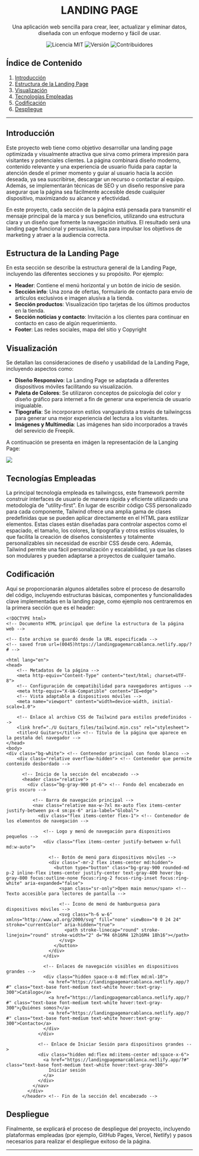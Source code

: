 <h1 align="center">LANDING PAGE</h1>

<p align="center">Una aplicación web sencilla para crear, leer, actualizar y eliminar datos, diseñada con un enfoque moderno y fácil de usar.</p>

<p align="center">
  <img src="https://img.shields.io/badge/licencia-MAC-green" alt="Licencia MIT">
  <img src="https://img.shields.io/badge/versi%C3%B3n-1.0.0-blue" alt="Versión">
  <img src="https://img.shields.io/badge/contribuidores-2-brightgreen" alt="Contribuidores">
</p>

## Índice de Contenido
1. [Introducción](#introducción)
2. [Estructura de la Landing Page](#estructura-de-la-landing-page)
3. [Visualización](#visualización)
4. [Tecnologías Empleadas](#tecnologías-empleadas)
5. [Codificación](#codificación)
6. [Despliegue](#despliegue)

---

## Introducción
Este proyecto web tiene como objetivo desarrollar una landing page optimizada y visualmente atractiva que sirva como primera impresión para visitantes y potenciales clientes. La página combinará diseño moderno, contenido relevante y una experiencia de usuario fluida para captar la atención desde el primer momento y guiar al usuario hacia la acción deseada, ya sea suscribirse, descargar un recurso o contactar al equipo. Además, se implementarán técnicas de SEO y un diseño responsive para asegurar que la página sea fácilmente accesible desde cualquier dispositivo, maximizando su alcance y efectividad.

En este proyecto, cada sección de la página está pensada para transmitir el mensaje principal de la marca y sus beneficios, utilizando una estructura clara y un diseño que fomente la navegación intuitiva. El resultado será una landing page funcional y persuasiva, lista para impulsar los objetivos de marketing y atraer a la audiencia correcta.

## Estructura de la Landing Page
En esta sección se describe la estructura general de la Landing Page, incluyendo las diferentes secciones y su propósito. Por ejemplo:

- **Header**: Contiene el menú horizontal y un botón de inicio de sesión.
- **Sección info**: Una zona de ofertas, formulario de contacto para envío de artículos exclusivos e imagen alusiva a la tienda.
- **Sección productos**: Visualización tipo tarjetas de los últimos productos en la tienda.
- **Sección noticias y contacto**: Invitación a los clientes para continuar en contacto en caso de algún requerimiento.
- **Footer**: Las redes sociales, mapa del sitio  y Copyright


## Visualización
Se detallan las consideraciones de diseño y usabilidad de la Landing Page, incluyendo aspectos como:

- **Diseño Responsivo**: La Landing Page se adaptada a diferentes dispositivos móviles facilitando su visualización.
- **Paleta de Colores**: Se utilizaron conceptos de psicología del color y diseño gráfico para internet a fin de generar una experiencia de usuario inigualable.
- **Tipografía**: Se incorporaron estilos vanguardista a través de tailwingcss para generar una mejor experiencia del lectura a los visitantes.
- **Imágenes y Multimedia**: Las imágenes han sido incorporados a través del serevicio de Freepik.

A continuación se presenta en imágen la representación de la Langing Page:

![](https://github.com/monicarias/Landing-page/blob/main/Prototipo.jpg?raw=true)

## Tecnologías Empleadas
La principal tecnología empleada es tailwingcss, este framework permite construir interfaces de usuario de manera rápida y eficiente utilizando una metodología de "utility-first". En lugar de escribir código CSS personalizado para cada componente, Tailwind ofrece una amplia gama de clases predefinidas que se pueden aplicar directamente en el HTML para estilizar elementos. Estas clases están diseñadas para controlar aspectos como el espaciado, el tamaño, los colores, la tipografía y otros estilos visuales, lo que facilita la creación de diseños consistentes y totalmente personalizables sin necesidad de escribir CSS desde cero. Además, Tailwind permite una fácil personalización y escalabilidad, ya que las clases son modulares y pueden adaptarse a proyectos de cualquier tamaño.

## Codificación
Aquí se proporcionarán algunos aldetalles sobre el proceso de desarrollo del código, incluyendo estructuras básicas, componentes y funcionalidades clave implementadas en la landing page, como ejemplo nos centraremos en la primera sección que es el header:

```
<!DOCTYPE html>
<!-- Documento HTML principal que define la estructura de la página web -->

<!-- Este archivo se guardó desde la URL especificada -->
<!-- saved from url=(0045)https://landingpagemarcablanca.netlify.app/?# -->

<html lang="en">
<head>
    <!-- Metadatos de la página -->
    <meta http-equiv="Content-Type" content="text/html; charset=UTF-8">
    <!-- Configuración de compatibilidad para navegadores antiguos -->
    <meta http-equiv="X-UA-Compatible" content="IE=edge">
    <!-- Vista adaptable a dispositivos móviles -->
    <meta name="viewport" content="width=device-width, initial-scale=1.0">
    
    <!-- Enlace al archivo CSS de Tailwind para estilos predefinidos -->
    <link href="./U Guitars_files/tailwind.min.css" rel="stylesheet">
    <title>U Guitars</title> <!-- Título de la página que aparece en la pestaña del navegador -->
</head>
<body>
<div class="bg-white"> <!-- Contenedor principal con fondo blanco -->
    <div class="relative overflow-hidden"> <!-- Contenedor que permite contenido desbordado -->
      
      <!-- Inicio de la sección del encabezado -->
      <header class="relative">
        <div class="bg-gray-900 pt-6"> <!-- Fondo del encabezado en gris oscuro -->
          
          <!-- Barra de navegación principal -->
          <nav class="relative max-w-7xl mx-auto flex items-center justify-between px-4 sm:px-6" aria-label="Global">
            <div class="flex items-center flex-1"> <!-- Contenedor de los elementos de navegación -->
              
              <!-- Logo y menú de navegación para dispositivos pequeños -->
              <div class="flex items-center justify-between w-full md:w-auto">
                
                <!-- Botón de menú para dispositivos móviles -->
                <div class="-mr-2 flex items-center md:hidden">
                  <button type="button" class="bg-gray-900 rounded-md p-2 inline-flex items-center justify-center text-gray-400 hover:bg-gray-800 focus:outline-none focus:ring-2 focus-ring-inset focus:ring- white" aria-expanded="false">
                    <span class="sr-only">Open main menu</span> <!-- Texto accesible para lectores de pantalla -->
                    
                    <!-- Ícono de menú de hamburguesa para dispositivos móviles -->
                    <svg class="h-6 w-6" xmlns="http://www.w3.org/2000/svg" fill="none" viewBox="0 0 24 24" stroke="currentColor" aria-hidden="true">
                      <path stroke-linecap="round" stroke-linejoin="round" stroke-width="2" d="M4 6h16M4 12h16M4 18h16"></path>
                    </svg>
                  </button>
                </div>
              </div>
              
              <!-- Enlaces de navegación visibles en dispositivos grandes -->
              <div class="hidden space-x-8 md:flex md:ml-10">
                <a href="https://landingpagemarcablanca.netlify.app/?#" class="text-base font-medium text-white hover:text-gray-300">Catálogo</a>
                <a href="https://landingpagemarcablanca.netlify.app/?#" class="text-base font-medium text-white hover:text-gray-300">¿Quiénes somos?</a>
                <a href="https://landingpagemarcablanca.netlify.app/?#" class="text-base font-medium text-white hover:text-gray-300">Contacto</a>
              </div>
            </div>
            
            <!-- Enlace de Iniciar Sesión para dispositivos grandes -->
            <div class="hidden md:flex md:items-center md:space-x-6">
              <a href="https://landingpagemarcablanca.netlify.app/?#" class="text-base font-medium text-white hover:text-gray-300">
                Iniciar sesión
              </a>
            </div>
          </nav>
        </div>
      </header> <!-- Fin de la sección del encabezado -->

```

## Despliegue
Finalmente, se explicará el proceso de despliegue del proyecto, incluyendo plataformas empleadas (por ejemplo, GitHub Pages, Vercel, Netlify) y pasos necesarios para realizar el despliegue exitoso de la página.

---

